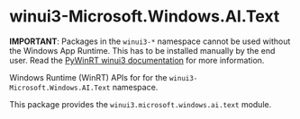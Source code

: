 <!-- warning: Please don't edit this file. It was automatically generated. -->

# winui3-Microsoft.Windows.AI.Text

**IMPORTANT**: Packages in the `winui3-*` namespace cannot be used without the
Windows App Runtime. This has to be installed manually by the end user. Read the
[PyWinRT winui3 documentation](https://pywinrt.readthedocs.io/en/latest/api/winui3/index.html)
for more information.

Windows Runtime (WinRT) APIs for for the `winui3-Microsoft.Windows.AI.Text` namespace.

This package provides the `winui3.microsoft.windows.ai.text` module.
